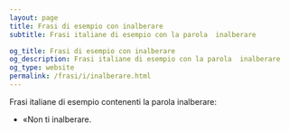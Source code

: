 ```yaml
---
layout: page
title: Frasi di esempio con inalberare 
subtitle: Frasi italiane di esempio con la parola  inalberare

og_title: Frasi di esempio con inalberare 
og_description: Frasi italiane di esempio con la parola  inalberare
og_type: website
permalink: /frasi/i/inalberare.html
---
```


Frasi italiane di esempio contenenti la parola inalberare:


- «Non ti inalberare.
